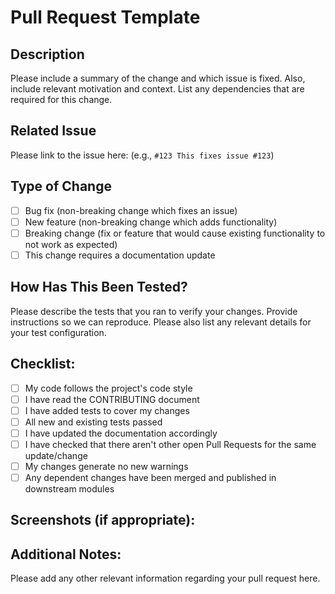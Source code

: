 # Pull Request Template

## Description
Please include a summary of the change and which issue is fixed. Also, include relevant motivation and context. List any dependencies that are required for this change.

## Related Issue
Please link to the issue here: (e.g., `#123 This fixes issue #123`)

## Type of Change
- [ ] Bug fix (non-breaking change which fixes an issue)
- [ ] New feature (non-breaking change which adds functionality)
- [ ] Breaking change (fix or feature that would cause existing functionality to not work as expected)
- [ ] This change requires a documentation update

## How Has This Been Tested?
Please describe the tests that you ran to verify your changes. Provide instructions so we can reproduce. Please also list any relevant details for your test configuration.

## Checklist:
- [ ] My code follows the project's code style
- [ ] I have read the CONTRIBUTING document
- [ ] I have added tests to cover my changes
- [ ] All new and existing tests passed
- [ ] I have updated the documentation accordingly
- [ ] I have checked that there aren't other open Pull Requests for the same update/change
- [ ] My changes generate no new warnings
- [ ] Any dependent changes have been merged and published in downstream modules

## Screenshots (if appropriate):

## Additional Notes:
Please add any other relevant information regarding your pull request here.
